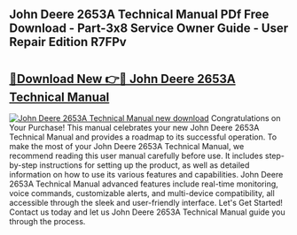 ## John Deere 2653A Technical Manual PDf Free Download - Part-3x8 Service Owner Guide - User Repair Edition R7FPv

# <h2><a href="http://bc87117.oget.top/?id=John+Deere+2653A+Technical+Manual">🔗Download New 👉🔴 John Deere 2653A Technical Manual</a></h2>

[![John Deere 2653A Technical Manual new download](https://i.imgur.com/5g1atiW.png)](http://bc87117.oget.top/?id=John+Deere+2653A+Technical+Manual)
Congratulations on Your Purchase! This manual celebrates your new John Deere 2653A Technical Manual and provides a roadmap to its successful operation. To make the most of your John Deere 2653A Technical Manual, we recommend reading this user manual carefully before use. It includes step-by-step instructions for setting up the product, as well as detailed information on how to use its various features and capabilities. John Deere 2653A Technical Manual advanced features include real-time monitoring, voice commands, customizable alerts, and multi-device compatibility, all accessible through the sleek and user-friendly interface. Let's Get Started! Contact us today and let us John Deere 2653A Technical Manual guide you through the process.
